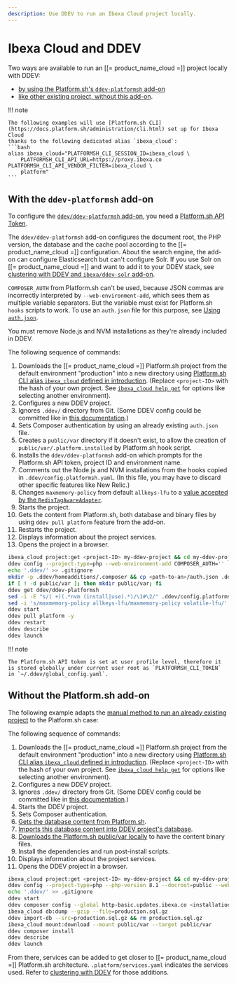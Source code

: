 ```yaml
---
description: Use DDEV to run an Ibexa Cloud project locally.
---
```


# Ibexa Cloud and DDEV

Two ways are available to run an [[= product_name_cloud =]] project locally with DDEV:

- [by using the Platform.sh's `ddev-platformsh` add-on](#with-the-ddev-platformsh-add-on)
- [like other existing project, without this add-on](#without-the-platformsh-add-on).

!!! note

    The following examples will use [Platform.sh CLI](https://docs.platform.sh/administration/cli.html) set up for Ibexa Cloud
    thanks to the following dedicated alias `ibexa_cloud`:
    ```bash
    alias ibexa_cloud="PLATFORMSH_CLI_SESSION_ID=ibexa_cloud \
        PLATFORMSH_CLI_API_URL=https://proxy.ibexa.co PLATFORMSH_CLI_API_VENDOR_FILTER=ibexa_cloud \
        platform"
    ```

## With the `ddev-platformsh` add-on

To configure the [`ddev/ddev-platformsh` add-on](https://github.com/ddev/ddev-platformsh), you need a [Platform.sh API Token](https://docs.platform.sh/administration/cli/api-tokens.html).

The `ddev/ddev-platformsh` add-on configures the document root, the PHP version, the database and the cache pool according to the [[= product_name_cloud =]] configuration. About the search engine, the add-on can configure Elasticsearch but can't configure Solr. If you use Solr on [[= product_name_cloud =]] and want to add it to your DDEV stack, see [clustering with DDEV and `ibexa/ddev-solr` add-on](clustering_with_ddev.md#solr).

`COMPOSER_AUTH` from Platform.sh can't be used, because JSON commas are incorrectly interpreted by `--web-environment-add`, which sees them as multiple variable separators.
But the variable must exist for Platform.sh `hooks` scripts to work. To use an `auth.json` file for this purpose, see [Using `auth.json`](install_with_ddev.md#using-authjson).

You must remove Node.js and NVM installations as they're already included in DDEV.

The following sequence of commands:

1. Downloads the [[= product_name_cloud =]] Platform.sh project from the default environment "production" into a new directory using [Platform.sh CLI alias `ibexa_cloud` defined in introduction](#ibexa-cloud-and-ddev). (Replace `<project-ID>` with the hash of your own project. See [`ibexa_cloud help get`](https://docs.platform.sh/administration/cli.html#3-use) for options like selecting another environment).
1. Configures a new DDEV project.
1. Ignores `.ddev/` directory from Git. (Some DDEV config could be committed like in [this documentation](https://ddev.readthedocs.io/en/latest/users/extend/customization-extendibility/#extending-configyaml-with-custom-configyaml-files).)
1. Sets Composer authentication by using an already existing `auth.json` file.
1. Creates a `public/var` directory if it doesn't exist, to allow the creation of `public/var/.platform.installed` by Platform.sh hook script.
1. Installs the `ddev/ddev-platformsh` add-on which prompts for the Platform.sh API token, project ID and environment name.
1. Comments out the Node.js and NVM installations from the hooks copied in `.ddev/config.platformsh.yaml`. (In this file, you may have to discard other specific features like New Relic.)
1. Changes `maxmemory-policy` from default `allkeys-lfu` to a [value accepted by the `RedisTagAwareAdapter`](https://github.com/symfony/cache/blob/5.4/Adapter/RedisTagAwareAdapter.php#L95).
1. Starts the project.
1. Gets the content from Platform.sh, both database and binary files by using `ddev pull platform` feature from the add-on.
1. Restarts the project.
1. Displays information about the project services.
1. Opens the project in a browser.

```bash
ibexa_cloud project:get <project-ID> my-ddev-project && cd my-ddev-project
ddev config --project-type=php --web-environment-add COMPOSER_AUTH=''
echo '.ddev/' >> .gitignore
mkdir -p .ddev/homeadditions/.composer && cp <path-to-an>/auth.json .ddev/homeadditions/.composer
if [ ! -d public/var ]; then mkdir public/var; fi
ddev get ddev/ddev-platformsh
sed -i -E "s/( +)(.*nvm (install|use).*)/\1#\2/" .ddev/config.platformsh.yaml
sed -i 's/maxmemory-policy allkeys-lfu/maxmemory-policy volatile-lfu/' .ddev/redis/redis.conf
ddev start
ddev pull platform -y
ddev restart
ddev describe
ddev launch
```

!!! note

    The Platform.sh API token is set at user profile level, therefore it is stored globally under current user root as `PLATFORMSH_CLI_TOKEN` in `~/.ddev/global_config.yaml`.

## Without the Platform.sh add-on

The following example adapts the [manual method to run an already existing project](install_with_ddev.md#run-an-already-existing-project) to the Platform.sh case:

The following sequence of commands:

1. Downloads the [[= product_name_cloud =]] Platform.sh project from the default environment "production" into a new directory using [Platform.sh CLI alias `ibexa_cloud` defined in introduction](#ibexa-cloud-and-ddev). (Replace `<project-ID>` with the hash of your own project. See [`ibexa_cloud help get`](https://docs.platform.sh/administration/cli.html#3-use) for options like selecting another environment).
1. Configures a new DDEV project.
1. Ignores `.ddev/` directory from Git. (Some DDEV config could be committed like in [this documentation](https://ddev.readthedocs.io/en/latest/users/extend/customization-extendibility/#extending-configyaml-with-custom-configyaml-files).)
1. Starts the DDEV project.
1. Sets Composer authentication.
1. [Gets the database content from Platform.sh](https://docs.platform.sh/add-services/mysql.html#exporting-data).
1. [Imports this database content into DDEV project's database](https://ddev.readthedocs.io/en/latest/users/usage/database-management/#database-imports).
1. [Downloads the Platform.sh public/var locally](https://docs.platform.sh/development/file-transfer.html#transfer-a-file-from-a-mount) to have the content binary files.
1. Install the dependencies and run post-install scripts.
1. Displays information about the project services.
1. Opens the DDEV project in a browser.

```bash
ibexa_cloud project:get <project-ID> my-ddev-project && cd my-ddev-project
ddev config --project-type=php --php-version 8.1 --docroot=public --web-environment-add DATABASE_URL=mysql://db:db@db:3306/db
echo '.ddev/' >> .gitignore
ddev start
ddev composer config --global http-basic.updates.ibexa.co <installation-key> <token-password>
ibexa_cloud db:dump --gzip --file=production.sql.gz
ddev import-db --src=production.sql.gz && rm production.sql.gz
ibexa_cloud mount:download --mount public/var --target public/var
ddev composer install
ddev describe
ddev launch
```

From there, services can be added to get closer to [[= product_name_cloud =]] Platform.sh architecture.
`.platform/services.yaml` indicates the services used.
Refer to [clustering with DDEV](clustering_with_ddev.md) for those additions.
